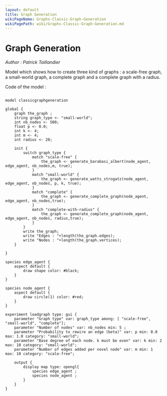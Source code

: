 ```yaml
---
layout: default
title: Graph Generation
wikiPageName: Graphs-Classic-Graph-Generation
wikiPagePath: wiki/Graphs-Classic-Graph-Generation.md
---
```


[//]: # (keyword|operator_generate_barabasi_albert)
[//]: # (keyword|operator_generate_watts_strogatz)
[//]: # (keyword|operator_generate_complete_graph)
[//]: # (keyword|statement_switch)
[//]: # (keyword|statement_match)
[//]: # (keyword|concept_graph)
# Graph Generation


_Author : Patrick Taillandier_

Model which shows how to create three kind of graphs : a scale-free graph, a small-world graph, a complete graph and a complete graph with a radius.


Code of the model : 

```

model classicgraphgeneration

global {
	graph the_graph ;
	string graph_type <- "small-world";
	int nb_nodes <- 500;
	float p <- 0.0;
	int k <- 4;
	int m <- 4;
	int radius <- 20;
	
	init {
		switch graph_type {
			match "scale-free" {
				the_graph <- generate_barabasi_albert(node_agent, edge_agent, nb_nodes,m, true);	
			}
			match "small-world" {
				the_graph <- generate_watts_strogatz(node_agent, edge_agent, nb_nodes, p, k, true);	
			}
			match "complete" {
				the_graph <- generate_complete_graph(node_agent, edge_agent, nb_nodes,true);	
			}
			match "complete-with-radius" {
				the_graph <- generate_complete_graph(node_agent, edge_agent, nb_nodes, radius,true);	
			}		
		}
		write the_graph;
		write "Edges : "+length(the_graph.edges);
		write "Nodes : "+length(the_graph.vertices);
	}
	
}

species edge_agent {
	aspect default {	
		draw shape color: #black;
	}
}

species node_agent {
	aspect default {	
		draw circle(1) color: #red;
	}
}

experiment loadgraph type: gui {
	parameter "Graph type" var: graph_type among: [ "scale-free", "small-world", "complete"];
	parameter "Number of nodes" var: nb_nodes min: 5 ;
	parameter "Probability to rewire an edge (beta)" var: p min: 0.0 max: 1.0 category: "small-world";
	parameter "Base degree of each node. k must be even" var: k min: 2 max: 10 category: "small-world";
	parameter "Number of edges added per novel node" var: m min: 1 max: 10 category: "scale-free";
	
	output {
		display map type: opengl{
			species edge_agent ;
			species node_agent ;
		}
	}
}
```
